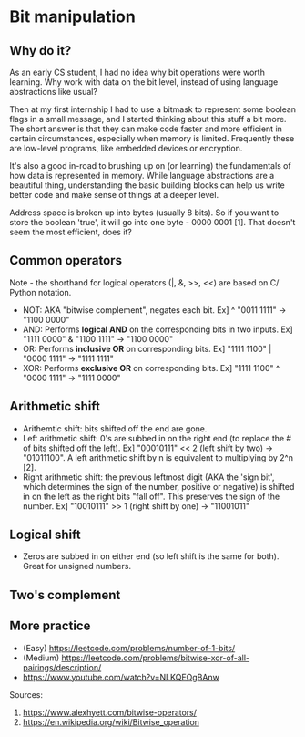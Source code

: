 # Bit manipulation

## Why do it?

As an early CS student, I had no idea why bit operations were worth learning. Why work with data on the bit level, instead of using language abstractions like usual? 

Then at my first internship I had to use a bitmask to represent some boolean flags in a small message, and I started thinking about this stuff a bit more. The short answer is that they can make code faster and more efficient in certain circumstances, especially when memory is limited. Frequently these are low-level programs, like embedded devices or encryption.

It's also a good in-road to brushing up on (or learning) the fundamentals of how data is represented in memory. While language abstractions are a beautiful thing, understanding the basic building blocks can help us write better code and make sense of things at a deeper level. 

Address space is broken up into bytes (usually 8 bits). So if you want to store the boolean 'true', it will go into one byte - 0000 0001 [1]. That doesn't seem the most efficient, does it?


## Common operators

Note - the shorthand for logical operators (|, &, >>, <<) are based on C/ Python notation. 

- NOT: AKA "bitwise complement", negates each bit. Ex]  ^ "0011 1111" -> "1100 0000"
- AND: Performs **logical AND** on the corresponding bits in two inputs. Ex]  "1111 0000" & "1100 1111" -> "1100 0000"
- OR: Performs **inclusive OR** on corresponding bits.  Ex]  "1111 1100" | "0000 1111" -> "1111 1111"
- XOR: Performs **exclusive OR** on corresponding bits.  Ex] "1111 1100" ^ "0000 1111" -> "1111 0000"


## Arithmetic shift
- Arithemtic shift: bits shifted off the end are gone. 
- Left arithmetic shift: 0's are subbed in on the right end (to replace the # of bits shifted off the left).  Ex] "00010111" << 2 (left shift by two) -> "01011100". A left arithmetic shift by n is equivalent to multiplying by 2^n [2].
- Right arithmetic shift: the previous leftmost digit (AKA the 'sign bit', which determines the sign of the number, positive or negative) is shifted in on the left as the right bits "fall off". This preserves the sign of the number.  Ex] "10010111" >> 1 (right shift by one) -> "11001011"


## Logical shift
- Zeros are subbed in on either end (so left shift is the same for both). Great for unsigned numbers. 




## Two's complement


## More practice 
- (Easy) https://leetcode.com/problems/number-of-1-bits/
- (Medium) https://leetcode.com/problems/bitwise-xor-of-all-pairings/description/
- https://www.youtube.com/watch?v=NLKQEOgBAnw



Sources:
1. https://www.alexhyett.com/bitwise-operators/
2. https://en.wikipedia.org/wiki/Bitwise_operation



